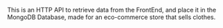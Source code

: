 This is an HTTP API to retrieve data from the FrontEnd, and place it in the MongoDB Database, made for an eco-commerce store that sells clothes.
